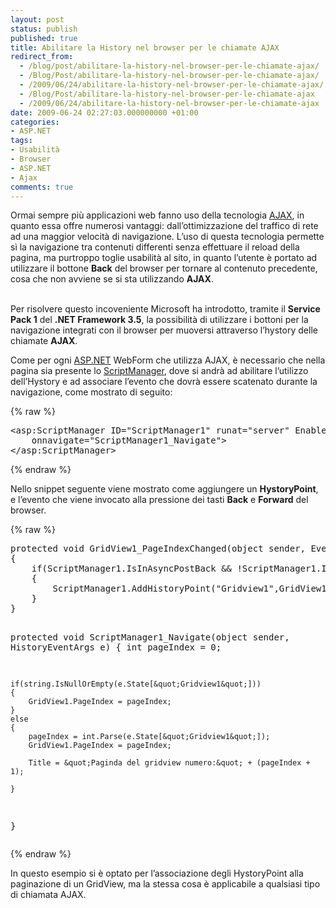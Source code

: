 ```yaml
---
layout: post
status: publish
published: true
title: Abilitare la History nel browser per le chiamate AJAX
redirect_from: 
  - /blog/post/abilitare-la-history-nel-browser-per-le-chiamate-ajax/
  - /Blog/Post/abilitare-la-history-nel-browser-per-le-chiamate-ajax/
  - /2009/06/24/abilitare-la-history-nel-browser-per-le-chiamate-ajax/
  - /Blog/Post/abilitare-la-history-nel-browser-per-le-chiamate-ajax
  - /2009/06/24/abilitare-la-history-nel-browser-per-le-chiamate-ajax
date: 2009-06-24 02:27:03.000000000 +01:00
categories:
- ASP.NET
tags:
- Usabilità
- Browser
- ASP.NET
- Ajax
comments: true
---
```

<p>Ormai sempre pi&ugrave; applicazioni web fanno uso della tecnologia <a rel="nofollow" target="_blank" href="http://en.wikipedia.org/wiki/Ajax_(programming)">AJAX</a>, in quanto essa offre numerosi vantaggi: dall&rsquo;ottimizzazione del traffico di rete ad una maggior velocit&agrave; di navigazione. L&rsquo;uso di questa tecnologia permette s&igrave; la navigazione tra contenuti differenti senza effettuare il reload della pagina, ma purtroppo toglie usabilit&agrave; al sito, in quanto l&rsquo;utente &egrave; portato ad utilizzare il bottone <strong>Back</strong> del browser per tornare al contenuto precedente, cosa che non avviene se si sta utilizzando <strong>AJAX</strong>.</p>
<p><br />
Per risolvere questo incoveniente Microsoft ha introdotto, tramite il <strong>Service Pack 1</strong> del <strong>.NET Framework 3.5</strong>, la possibilit&agrave; di utilizzare i bottoni per la navigazione integrati con il browser per muoversi attraverso l&rsquo;hystory delle chiamate <strong>AJAX</strong>.</p>
<p>Come per ogni <a rel="nofollow" target="_blank" href="http://www.asp.net">ASP.NET</a> WebForm che utilizza AJAX, &egrave; necessario che nella pagina sia presente lo <a rel="nofollow" target="_blank" href="http://msdn.microsoft.com/it-it/library/system.web.ui.scriptmanager.aspx">ScriptManager</a>, dove si andr&agrave; ad abilitare l&rsquo;utilizzo dell&rsquo;Hystory e ad associare l&rsquo;evento che dovr&agrave; essere scatenato durante la navigazione, come mostrato di seguito:</p>
{% raw %}<pre class="brush: xml; ruler: true;">
&lt;asp:ScriptManager ID=&quot;ScriptManager1&quot; runat=&quot;server&quot; EnableHistory=&quot;True&quot; 
    onnavigate=&quot;ScriptManager1_Navigate&quot;&gt;
&lt;/asp:ScriptManager&gt;</pre>{% endraw %}
<p>Nello snippet seguente viene mostrato come aggiungere un <strong>HystoryPoint</strong>, e l&rsquo;evento che viene invocato alla pressione dei tasti <strong>Back</strong> e <strong>Forward</strong> del browser.</p>
{% raw %}<pre class="brush: csharp; ruler: true;">
protected void GridView1_PageIndexChanged(object sender, EventArgs e)
{
    if(ScriptManager1.IsInAsyncPostBack &amp;&amp; !ScriptManager1.IsNavigating)
    {
        ScriptManager1.AddHistoryPoint(&quot;Gridview1&quot;,GridView1.PageIndex.ToString());
    }
}

protected void ScriptManager1_Navigate(object sender, HistoryEventArgs e)
{
    int pageIndex = 0;

    if(string.IsNullOrEmpty(e.State[&quot;Gridview1&quot;]))
    {
        GridView1.PageIndex = pageIndex;
    }
    else
    {
        pageIndex = int.Parse(e.State[&quot;Gridview1&quot;]);
        GridView1.PageIndex = pageIndex;

        Title = &quot;Paginda del gridview numero:&quot; + (pageIndex + 1);

    }
}</pre>{% endraw %}
<p>In questo esempio si &egrave; optato per l&rsquo;associazione degli HystoryPoint alla paginazione di un GridView, ma la stessa cosa &egrave; applicabile a qualsiasi tipo di chiamata AJAX.</p>
